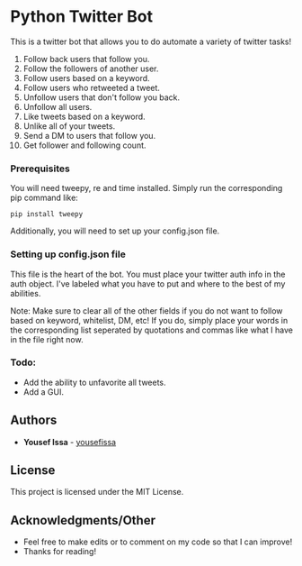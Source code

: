 # Python Twitter Bot

This is a twitter bot that allows you to do automate a variety of twitter tasks!


1. Follow back users that follow you. 
2. Follow the followers of another user. 
3. Follow users based on a keyword. 
4. Follow users who retweeted a tweet.
5. Unfollow users that don't follow you back. 
6. Unfollow all users. 
7. Like tweets based on a keyword. 
8. Unlike all of your tweets.
9. Send a DM to users that follow you. 
10. Get follower and following count.

### Prerequisites
You will need tweepy, re and time installed. Simply run the corresponding pip command like: 

`pip install tweepy`

Additionally, you will need to set up your config.json file.

### Setting up config.json file

This file is the heart of the bot. You must place your twitter auth info in the auth object. I've labeled what you have to put and where to the best of my abilities. 

Note: Make sure to clear all of the other fields if you do not want to follow based on keyword, whitelist, DM, etc! If you do, simply place your words in the corresponding list seperated by quotations and commas like what I have in the file right now.

### Todo:

* Add the ability to unfavorite all tweets.
* Add a GUI.

## Authors

* **Yousef Issa** - [yousefissa](https://github.com/yousefissa)

## License

This project is licensed under the MIT License.

## Acknowledgments/Other

* Feel free to make edits or to comment on my code so that I can improve!
* Thanks for reading!
